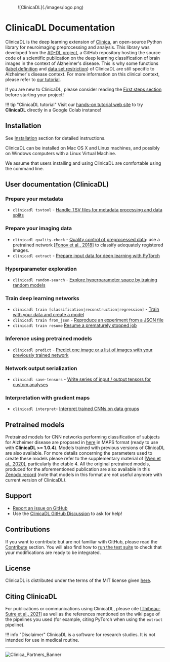 <figure markdown>
  ![ClinicaDL](./images/logo.png)
</figure>

# ClinicaDL Documentation

ClinicaDL is the deep learning extension of
[Clinica](https://aramislab.paris.inria.fr/clinica/docs/public/latest/), an
open-source Python library for neuroimaging preprocessing and analysis.  This
library was developed from the [AD-DL
project](https://github.com/aramis-lab/AD-DL), a GitHub repository hosting the
source code of a scientific publication on the deep learning classification of
brain images in the context of Alzheimer's disease. This is why some functions
([label
definition](TSVTools.md#getlabels---extract-labels-specific-to-alzheimers-disease)
and [data set
restriction](TSVTools.md#restrict---reproduce-restrictions-on-specific-datasets))
of ClinicaDL are still specific to Alzheimer's disease context. For more
information on this clinical context, please refer to [our
tutorial](https://aramislab.paris.inria.fr/clinicadl/tuto/).

If you are new to ClinicaDL, please consider reading the [First steps
section](./Introduction.md) before starting your project!

!!! tip "ClinicaDL tutorial"
    Visit our [hands-on tutorial web site](https://aramislab.paris.inria.fr/clinicadl/tuto/) 
    to try **ClinicaDL** directly in a Google Colab instance!

## Installation

See [Installation](./Installation.md) section for detailed instructions.

ClinicaDL can be installed on Mac OS X and Linux machines, and possibly on
Windows computers with a Linux Virtual Machine.

We assume that users installing and using ClinicaDL are comfortable using the
command line.

## User documentation (ClinicaDL)

### Prepare your metadata
- `clinicadl tsvtool` - [Handle TSV files for metadata processing and data splits](./TSVTools.md)

### Prepare your imaging data
- `clinicadl quality-check` - [Quality control of preprocessed data](Preprocessing/QualityCheck.md): use a pretrained network [[Fonov et al., 2018](https://www.biorxiv.org/content/10.1101/303487v1)] to classify adequately registered images.
- `clinicadl extract` - [Prepare input data for deep learning with PyTorch](Preprocessing/Extract.md)

### Hyperparameter exploration
- `clinicadl random-search` - [Explore hyperparameter space by training random models](./RandomSearch.md)

### Train deep learning networks
- `clinicadl train [classification|reconstruction|regression]` - [Train with your data and create a model](./Train/Introduction.md)
- `clinicadl train from_json` - [Reproduce an experiment from a JSON file](./Train/Retrain.md)
- `clinicadl train resume` [Resume a prematurely stopped job](./Train/Resume.md)

### Inference using pretrained models
- `clinicadl predict` - [Predict one image or a list of images with your previously trained network](Predict.md)
  
### Network output serialization
- `clinicadl save-tensors` - [Write series of input / output tensors for custom analyses](./Tensors.md)

### Interpretation with gradient maps
- `clinicadl interpret`- [Interpret trained CNNs on data groups](./Interpret.md)

## Pretrained models

Pretrained models for CNN networks performing classification of subjects for
Alzheimer disease are proposed in
[here](https://aramislab.paris.inria.fr/clinicadl/files/models/v1.1.0/) in MAPS
format (ready to use with **ClinicaDL >= 1.0.4**). Models trained with previous
versions of ClinicaDL are also available. For more details concerning the
parameters used to create these models please refer to the supplementary
material of [[Wen et al., 2020](https://doi.org/10.1016/j.media.2020.101694)],
particularly the etable 4.  All the original pretrained models, produced for
the aforementioned publication are also available in this [Zenodo
record](https://zenodo.org/record/3491003) (note that models in this format are
not useful anymore with current version of ClinicaDL). 

## Support
- [Report an issue on GitHub](https://github.com/aramis-lab/clinicadl/issues)
- Use the [ClinicaDL GitHub Discussion](https://github.com/aramis-lab/clinicadl/discussions) to ask for help!

## Contributions
If you want to contribute but are not familiar with GitHub, please read the [Contribute](Contribute/Newcomers.md) section.
You will also find how to [run the test suite](Contribute/Test.md) to check that your modifications are ready to be integrated.

## License
ClinicaDL is distributed under the terms of the MIT license given [here](https://github.com/aramis-lab/clinicadl/blob/dev/LICENSE.txt).

## Citing ClinicaDL
For publications or communications using ClinicaDL, please cite [[Thibeau-Sutre et al., 2021](https://www.sciencedirect.com/science/article/abs/pii/S0169260722002000)] 
as well as the references mentioned on the wiki page of the pipelines you used 
(for example, citing PyTorch when using the `extract` pipeline).

!!! info "Disclaimer"
    ClinicaDL is a software for research studies. It is not intended for use in medical routine.

---

![Clinica_Partners_Banner](https://aramislab.paris.inria.fr/clinica/docs/public/latest/img/Clinica_Partners_Banner.png)
